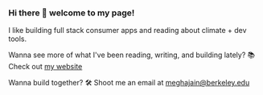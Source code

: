 ### Hi there 👋 welcome to my page!

I like building full stack consumer apps and reading about climate + dev tools. 

Wanna see more of what I've been reading, writing, and building lately? 📚 Check out [my website](https://www.meghajain.me/)

Wanna build together? 🛠️ Shoot me an email at meghajain@berkeley.edu

<!--
**themeghamind/themeghamind** is a ✨ _special_ ✨ repository because its `README.md` (this file) appears on your GitHub profile.

Here are some ideas to get you started:

- 🔭 I’m currently working on ...
- 🌱 I’m currently learning ...
- 👯 I’m looking to collaborate on ...
- 🤔 I’m looking for help with ...
- 💬 Ask me about ...
- 📫 How to reach me: ...
- 😄 Pronouns: ...
- ⚡ Fun fact: ...
-->
